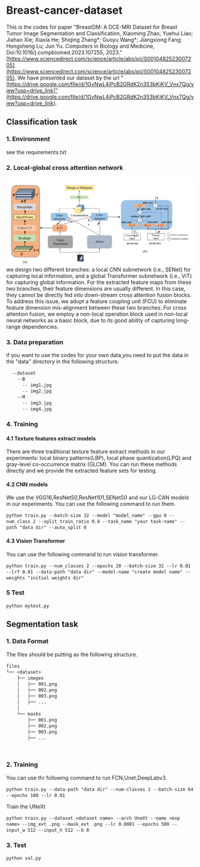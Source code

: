 # Breast-cancer-dataset
This is the codes for paper "BreastDM: A DCE-MRI Dataset for Breast Tumor Image Segmentation and Classification, Xiaoming Zhao; Yuehui Liao; Jiahao Xie; Xiaxia He; Shiqing Zhang*; Guoyu Wang*; Jiangxiong Fang; Hongsheng Lu; Jun Yu. Computers in Biology and Medicine, Doi:10.1016/j.compbiomed.2023.107255, 2023."[https://www.sciencedirect.com/science/article/abs/pii/S0010482523007205](https://www.sciencedirect.com/science/article/abs/pii/S0010482523007205). We have presented our dataset by the url "[https://drive.google.com/file/d/1GvNwL4iPcB2GRdK2n353bKiKV_Vnx7Qg/view?usp=drive_link]"(https://drive.google.com/file/d/1GvNwL4iPcB2GRdK2n353bKiKV_Vnx7Qg/view?usp=drive_link).
## Classification task
### 1. Environment
see the requirements.txt
### 2. Local-global cross attention network
![image](Classification%20task/asserts/jpg/1.png)
we design two different branches: a local CNN subnetwork (i.e., SENet) for capturing local information, and a global Transformer subnetwork (i.e., ViT) for capturing global information. For the extracted feature maps from these two branches, their feature dimensions are usually different. In this case, they cannot be directly fed into down-stream cross attention fusion blocks. To address this issue, we adopt a feature coupling unit (FCU) to eliminate feature dimension mis-alignment between these two branches. For cross attention fusion, we employ a non-local operation block used in non-local neural networks as a basic block, due to its good ability of capturing long-range dependencies.
### 3. Data preparation
if you want to use the codes for your own data,you need to put the data in the "data" directory in the following structure.
```
  --dataset
    --B
      -- img1.jpg
      -- img2.jpg
    --M
      -- img3.jpg
      -- img4.jpg
```
### 4. Training
#### 4.1 Texture features extract models
There are three traditional texture feature extract methods in our experiments: local binary patterns(LBP), local phase quantization(LPQ) and gray-level co-occurrence matrix
(GLCM). You can run these methods directly and we provide the extracted feature sets for testing.

#### 4.2 CNN models
We use the VGG16,ResNet50,ResNet101,SENet50 and our LG-CAN models in our experiments. You can use the following command to run them.
```
python train.py --batch-size 32 --model "model_name" --gpu 0 --num_class 2 --split_train_ratio 0.8 --task_name "your task-name" --path "data dir" --auto_split 0
```
#### 4.3 Vision Transformer
You can use the following command to run vision transformer.
```
python train.py --num_classes 2 --epochs 20 --batch-size 32 --lr 0.01 --lrf 0.01 --data-path "data dir" --model-name "create model name" --weights "initial weights dir"
```
### 5 Test
```
python mytest.py
```

## Segmentation task

### 1. Data Format
The files should be putting as the following structure.
```
files
└── <dataset>
    ├── images
    |   ├── 001.png
    │   ├── 002.png
    │   ├── 003.png
    │   ├── ...
    |
    └── masks
        ├── 001.png
        ├── 002.png
        ├── 003.png
        ├── ...
        
        
```

### 2. Training
You can use thr following command to run FCN,Unet,DeepLabv3.
```
python train.py --data-path "data dir" --num-classes 1 --batch-size 64 --epochs 100 --lr 0.01 
```
Train the UNeXt
```
python train.py --dataset <dataset name> --arch UneXt --name <exp name> --img_ext .png --mask_ext .png --lr 0.0001 --epochs 500 --input_w 512 --input_h 512 --b 8
```
### 3. Test

```
python val.py
```

      
